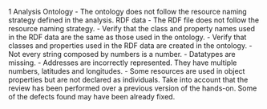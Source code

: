 1
    Analysis
    Ontology
        - The ontology does not follow the resource naming strategy defined in the analysis.
    RDF data
        - The RDF file does not follow the resource naming strategy.
        - Verify that the class and property names used in the RDF data are the same as those used in the ontology.
        - Verify that classes and properties used in the RDF data are created in the ontology.
        - Not every string composed by numbers is a number.
        - Datatypes are missing.
        - Addresses are incorrectly represented. They have multiple numbers, latitudes and longitudes.
        - Some resources are used in object properties but are not declared as individuals.
    Take into account that the review has been performed over a previous version of the hands-on. Some of the defects found may have been already fixed.
